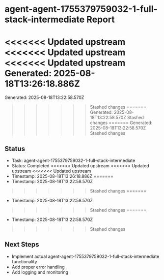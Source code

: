 # agent-agent-1755379759032-1-full-stack-intermediate Report

<<<<<<< Updated upstream
<<<<<<< Updated upstream
<<<<<<< Updated upstream
Generated: 2025-08-18T13:26:18.886Z
=======
Generated: 2025-08-18T13:22:58.570Z
>>>>>>> Stashed changes
=======
Generated: 2025-08-18T13:22:58.570Z
>>>>>>> Stashed changes
=======
Generated: 2025-08-18T13:22:58.570Z
>>>>>>> Stashed changes

## Status
- Task: agent-agent-1755379759032-1-full-stack-intermediate
- Status: Completed
<<<<<<< Updated upstream
<<<<<<< Updated upstream
<<<<<<< Updated upstream
- Timestamp: 2025-08-18T13:26:18.886Z
=======
- Timestamp: 2025-08-18T13:22:58.570Z
>>>>>>> Stashed changes
=======
- Timestamp: 2025-08-18T13:22:58.570Z
>>>>>>> Stashed changes
=======
- Timestamp: 2025-08-18T13:22:58.570Z
>>>>>>> Stashed changes

## Next Steps
- Implement actual agent-agent-1755379759032-1-full-stack-intermediate functionality
- Add proper error handling
- Add logging and monitoring
